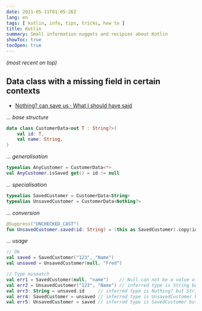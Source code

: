 ```yaml
---
date: 2021-05-11T01:05:26Z
lang: en
tags: [ kotlin, info, tips, tricks, how to ]
title: Kotlin
summary: Small information nuggets and recipies about Kotlin
showToc: true
tocOpen: true
---
```


*(most recent on top)*

## Data class with a missing field in certain contexts

* [Nothing? can save us · What I should have said](http://oneeyedmen.com/nothing-can-save-us.html)

*… base structure*

```kotlin
data class CustomerData<out T : String?>(
    val id: T,
    val name: String,
)
```

*… generalisation*

```kotlin
typealias AnyCustomer = CustomerData<*>
val AnyCustomer.isSaved get() = id != null
```

*… specialisation*

```kotlin
typealias SavedCustomer = CustomerData<String>
typealias UnsavedCustomer = CustomerData<Nothing?>
```

*… conversion*

```kotlin
@Suppress("UNCHECKED_CAST")
fun UnsavedCustomer.saved(id: String) = (this as SavedCustomer).copy(id)
```

*… usage*

```kotlin
// Ok
val saved = SavedCustomer("123", "Name")
val unsaved = UnsavedCustomer(null, "Fred")

// Type mismatch
val err1 = SavedCustomer(null, "name")    // Null can not be a value of a non-null type String
val err2 = UnsavedCustomer("123", "Name") // inferred type is String but Nothing? was expected
val err3: String = unsaved.id     // inferred type is Nothing? but String was expected
val err4: SavedCustomer = unsaved // inferred type is UnsavedCustomer but SavedCustomer was expected
val err5: UnsavedCustomer = saved // inferred type is SavedCustomer but UnsavedCustomer was expected
```
